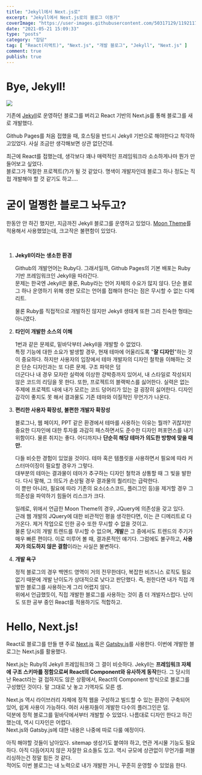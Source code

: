 ```yaml
---
title: "Jekyll에서 Next.js로"
excerpt: "Jekyll에서 Next.js로의 블로그 이동기"
coverImage: "https://user-images.githubusercontent.com/50317129/119211732-cf6de280-baee-11eb-8539-f2f5344fecb1.png"
date: "2021-05-21 15:09:33"
type: "posts"
category: "잡담"
tag: [ "React(리액트)", "Next.js", "개발 블로그", "Jekyll", "Next.js" ]
comment: true
publish: true
---
```


# Bye, Jekyll!

<div>
	<img src="https://user-images.githubusercontent.com/50317129/119211743-e44a7600-baee-11eb-85d0-f21c1f68debc.png" />
</div>

기존에 <a href="http://jekyllrb-ko.github.io/" target="_blank" class="pink-500">Jekyll</a>로 운영하던 블로그를 버리고 React 기반의 <span class="blue-500">Next.js</span>를 통해 블로그를 새로 개발했다.

Github Pages를 처음 접했을 때, 호스팅을 반드시 <span class="pink-500">Jekyll</span> 기반으로 해야한다고 착각하고있었다. 사실 조금만 생각해보면 상관 없던건데.

최근에 React를 접했는데, 생각보다 꽤나 매력적인 프레임워크라 소소하게나마 뭔가 만들어보고 싶었다.  
블로그가 적절한 프로젝트(?)가 될 것 같았다. 명색이 개발자인데 블로그 하나 정도는 직접 개발해야 할 것 같기도 하고....

# 굳이 멀쩡한 블로그 놔두고?

한동안 안 하긴 했지만, 지금까진 <span class="pink-500">Jekyll</span> 블로그를 운영하고 있었다. [Moon Theme](http://taylantatli.github.io/Moon/)를 적용해서 사용했었는데, 크고작은 불편함이 있었다.

<br />

1. <b class="green-500">Jekyll이라는 생소한 환경</b>

	Github의 개발언어는 <span class="red-500">Ruby</span>다. 그래서일까, Github Pages의 기본 배포는 <span class="red-500">Ruby</span> 기반 프레임워크인 <span class="pink-500">Jekyll</span>을 따라간다.  
	문제는 한국엔 <span class="pink-500">Jekyll</span>은 물론, <span class="red-500">Ruby</span>라는 언어 자체의 수요가 많지 않다. 단순 블로그 하나 운영하기 위해 생판 모르는 언어를 접해야 한다는 점은 무시할 수 없는 디메리트.

	물론 <span class="red-500">Ruby</span>를 직접적으로 개발하진 않지만 <span class="pink-500">Jekyll</span> 생태계 또한 그리 친숙한 형태는 아니였다.

2. <b class="green-500">타인이 개발한 소스의 이해</b>

	1번과 같은 문제로, 밑바닥부터 <span class="pink-500">Jekyll</span>을 개발할 수 없었다.  
	특정 기능에 대한 소요가 발생할 경우, 현재 테마에 어울리도록 "**잘 디자인**"하는 것이 중요하다. 하지만 사용자의 입장에서 테마 개발자의 디자인 철학을 이해하는 것은 단순 디자인과는 또 다른 문제. 구조 파악은 덤  
	더군다나 내 경우 모자란 실력에 이상한 강박증까지 있어서, 내 스타일로 작성되지 않은 코드의 리딩을 못 한다. 또한, 프로젝트의 블랙박스를 싫어한다. 실력은 없는 주제에 프로젝트 내에 내가 모르는 코드 덩어리가 있는 걸 굉장히 싫어한다. 디자인 감각이 좋지도 못 해서 결과물도 기존 테마와 이질적인 무언가가 나온다.

3. <b class="green-500">편리한 사용자 확장성, 불편한 개발자 확장성</b>

	블로그나, 웹 페이지, PPT 같은 환경에서 <span class="grenn-500">테마</span>를 사용하는 이유는 뭘까? 귀찮지만 중요한 디자인에 대한 투자를 과감히 패스하면서도 준수한 디자인 퍼포먼스를 내기 위함이다. 물론 취지는 좋다. 어디까지나 **단순히 해당 테마가 의도한 방향에 맞을 때만.**

	다들 비슷한 경험이 있었을 것이다. 테마 혹은 템플릿을 사용하면서 필요에 따라 커스터마이징이 필요할 경우가 그렇다.  
	대부분의 테마는 결과물이 테마가 추구하는 디자인 철학과 상통할 때 그 빛을 발한다. 다시 말해, 그 의도가 손상될 경우 결과물의 퀄리티는 급락한다.  
	이 뿐만 아니라, <span class="red-500">필요에 따라 기존의 요소(소스코드, 플러그인 등)을 제거할 경우 그 의존성을 파악하기 힘들어 리스크</span>가 크다.

	일례로, 위에서 언급한 <span class="lightBlue-500">Moon Theme</span>의 경우, JQuery에 의존성을 갖고 있다.  
	근래 웹 개발의 JQuery에 대한 비관적인 평을 생각한다면, 이는 큰 디메리트로 다가온다. 제거 작업으로 인한 공수 또한 무시할 수 없을 것이고.  
	물론 당시의 개발 트렌드를 무시할 수 없으며, **개발**은 그 중에서도 트렌드의 주기가 매우 빠른 편이다. 이로 미루어 볼 때, 결과론적인 얘기다. 그럼에도 불구하고, **사용자가 의도하지 않은 결함**이라는 사실은 불변하다.

4. <b class="green-500">개발 욕구</b>

	정적 블로그의 경우 백엔드 영역이 거의 전무한데다, 복잡한 비즈니스 로직도 필요 없기 때문에 개발 난이도가 상대적으로 낮다고 판단했다. 즉, 원한다면 내가 직접 개발한 블로그를 사용하는게 그리 어렵지 않다.  
	위에서 언급했듯이, 직접 개발한 블로그를 사용하는 것이 좀 더 개발자스럽다. 난이도 또한 공부 중인 React를 적용하기도 적합하고.

# Hello, Next.js!

React로 블로그를 만들 땐 주로 <a href="https://nextjs.org/" target="_blank" class="blue-500">Next.js</a> 혹은 <a href="https://www.gatsbyjs.com/" target="_blank" class="deepPurple-400">Gatsby.js</a>를 사용한다. 이번에 개발한 블로그는 <span class="blue-500">Next.js</span>를 활용했다.

<span class="blue-500">Next.js</span>는 <span class="red-500">Ruby</span>의 <span class="pink-500">Jekyll</span> 프레임워크와 그 결이 비슷하다. <span class="pink-500">Jekyll</span>는 **프레임워크 자체에 구조 스키마를 정함으로써 React의 Component와 유사하게 동작**한다. 그 당시의 난 React라는 걸 접하지도 않은 상황에서, React의 Component 방식으로 블로그를 구성했던 것이다. 말 그대로 낫 놓고 기역자도 모른 셈.

<span class="blue-500">Next.js</span> 역시 라이브러리 자체에 정적 웹을 구성하고 빌드할 수 있는 환경이 구축되어 있어, 쉽게 사용이 가능하다. 여러 사용자들이 개발한 다수의 플러그인은 덤.  
덕분에 정적 블로그를 밑바닥에서부터 개발할 수 있었다. 나름대로 디자인 한다고 하긴 했는데, 역시 디자인은 어렵다.  
<span class="blue-500">Next.js</span>와 <span class="deepPurple-500">Gatsby.js</span>에 대한 내용은 나중에 따로 다룰 예정이다.

아직 해야할 것들이 남아있다. sitemap 생성기도 붙여야 하고, 연관 게시물 기능도 필요하다. 아직 다듬어지지 않은 자잘한 요소들도 있고. 역시 규모에 상관없이 무언가를 퍼블리싱하는건 정말 힘든 것 같다.  
적어도 이번 블로그는 내 노력으로 내가 개발한 거니, 꾸준히 운영할 수 있었음 한다.